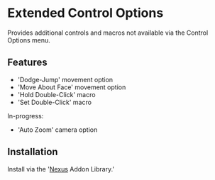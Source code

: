 # Extended Control Options
Provides additional controls and macros not available via the Control Options menu.

## Features
* 'Dodge-Jump' movement option
* 'Move About Face' movement option
* 'Hold Double-Click' macro
* 'Set Double-Click' macro

In-progress:
* 'Auto Zoom' camera option
## Installation
Install via the '[Nexus](https://raidcore.gg/Nexus) Addon Library.'
